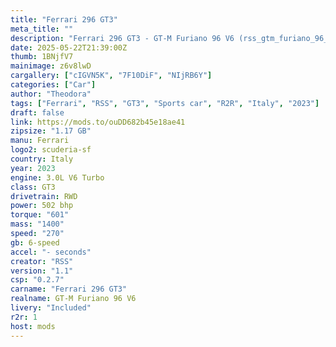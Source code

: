 ```yaml
---
title: "Ferrari 296 GT3"
meta_title: ""
description: "Ferrari 296 GT3 - GT-M Furiano 96 V6 (rss_gtm_furiano_96_v6) by RSS"
date: 2025-05-22T21:39:00Z
thumb: 1BNjfV7
mainimage: z6v8lwD
cargallery: ["cIGVN5K", "7F10DiF", "NIjRB6Y"]
categories: ["Car"]
author: "Theodora"
tags: ["Ferrari", "RSS", "GT3", "Sports car", "R2R", "Italy", "2023"]
draft: false
link: https://mods.to/ouDD682b45e18ae41
zipsize: "1.17 GB"
manu: Ferrari
logo2: scuderia-sf
country: Italy
year: 2023
engine: 3.0L V6 Turbo
class: GT3
drivetrain: RWD
power: 502 bhp 
torque: "601"
mass: "1400"
speed: "270"
gb: 6-speed
accel: "- seconds"
creator: "RSS"
version: "1.1"
csp: "0.2.7"
carname: "Ferrari 296 GT3"
realname: GT-M Furiano 96 V6
livery: "Included"
r2r: 1
host: mods
---
```

